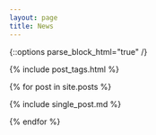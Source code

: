 ```yaml
---
layout: page
title: News
---
```


{::options parse_block_html="true" /}

{% include post_tags.html %}

{% for post in site.posts %}

{% include single_post.md %}

{% endfor %}

